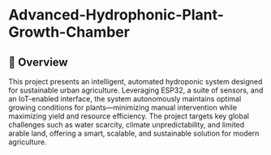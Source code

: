 # Advanced-Hydrophonic-Plant-Growth-Chamber
## 📘 Overview
This project presents an intelligent, automated hydroponic system designed for sustainable urban agriculture. Leveraging ESP32, a suite of sensors, and an IoT-enabled interface, the system autonomously maintains optimal growing conditions for plants—minimizing manual intervention while maximizing yield and resource efficiency.
The project targets key global challenges such as water scarcity, climate unpredictability, and limited arable land, offering a smart, scalable, and sustainable solution for modern agriculture.


